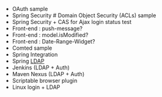 * OAuth sample
* Spring Security # Domain Object Security (ACLs) sample
* Spring Security + CAS for Ajax login status test
* Front-end : push-message?
* Front-end : model.isModified?
* Front-end : Date-Range-Widget?
* Comted sample
* Spring Integration
* Spring [LDAP](http://docs.spring.io/spring-ldap/docs/current/reference/)
* Jenkins (LDAP + Auth)
* Maven Nexus (LDAP + Auth)
* Scriptable browser plugin
* Linux login + LDAP
